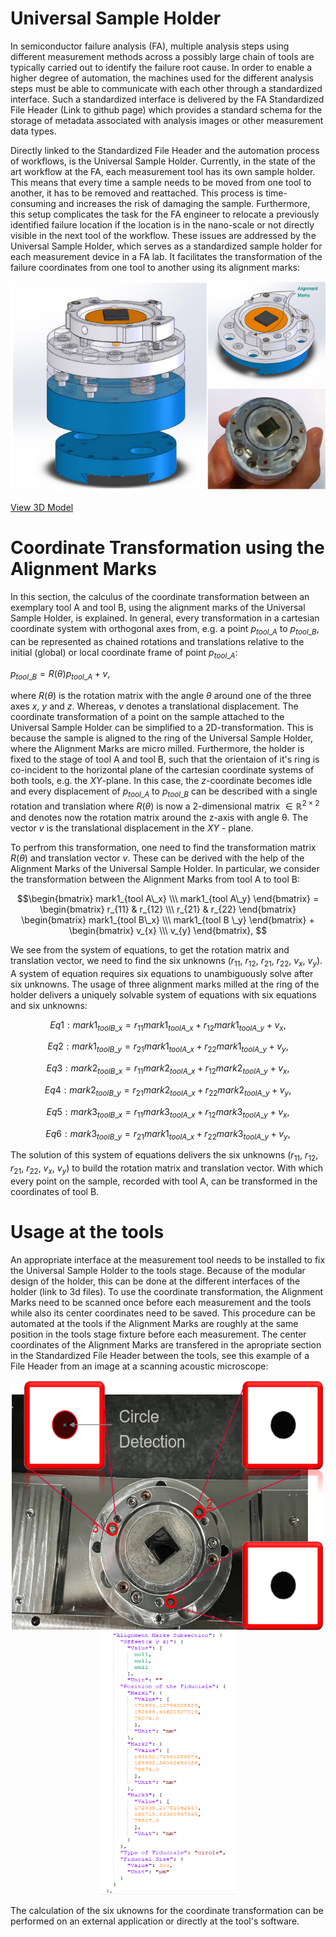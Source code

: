 <script>
MathJax = {
  tex: {
    inlineMath: [['$', '$'], ['\\(', '\\)']]
  },
  svg: {
    fontCache: 'global'
  }
};
</script>
<script type="text/javascript" id="MathJax-script" async
  src="https://cdn.jsdelivr.net/npm/mathjax@3/es5/tex-svg.js">
</script>


# Universal Sample Holder

In semiconductor failure analysis (FA), multiple analysis steps using different measurement methods across a possibly large chain of tools are typically carried out to identify the failure root cause. In order to enable a higher degree of automation, the machines used for the different analysis steps must be able to communicate with each other through a standardized interface. Such a standardized interface is delivered by the FA Standardized File Header (Link to github page) which provides a standard schema for the storage of metadata associated with analysis images or other measurement data types. 

Directly linked to the Standardized File Header and the automation process of workflows, is the Universal Sample Holder. 
Currently, in the state of the art workflow at the FA, each measurement tool has its own sample holder. This means that every time a sample needs to be moved from one tool to another, it has to be removed and reattached. This process is time-consuming and increases the risk of damaging the sample. Furthermore, this setup complicates the task for the FA engineer to relocate a previously identified failure location if the location is in the nano-scale or not directly visible in the next tool of the workflow. These issues are addressed by the Universal Sample Holder, which serves as a standardized sample holder for each measurement device in a FA lab. It facilitates the transformation of the failure coordinates from one tool to another using its alignment marks:

<div align="center">
  <img src="images/Sample_Holder_3D.png" />
</div>

[View 3D Model](3D-files/View-3D-model.html)


# Coordinate Transformation using the Alignment Marks

In this section, the calculus of the coordinate transformation between an exemplary tool A and tool B, using the alignment marks of the Universal Sample Holder, is explained.
In general, every transformation in a cartesian coordinate system with orthogonal axes from, e.g. a point $p_{tool\_A}$ to $p_{tool\_B}$, can be represented as chained rotations and translations relative to the initial (global) or local coordinate frame of point $p_{tool\_A}$: 

$p_{tool\_B} = R(\theta)p_{tool\_A} + v$, 

where $R(θ)$ is the rotation matrix with the angle $θ$ around one of the three axes $x$, $y$ and $z$. Whereas, $v$ denotes a translational displacement.
The coordinate transformation of a point on the sample attached to the Universal Sample Holder can be simplified to a 2D-transformation. This is because the sample is aligned to the ring of the Universal Sample Holder, where the Alignment Marks are micro milled. Furthermore, the holder is fixed to the stage of tool A and tool B, such that the orientaion of it's ring is co-incident to the horizontal plane of the cartesian coordinate systems of both tools, e.g. the $XY$-plane. In this case, the $z$-coordinate becomes idle and every displacement of $p_{tool\_A}$ to $p_{tool\_B}$ can be described with a single rotation and translation where $R(\theta)$ is now a 2-dimensional matrix $\in \mathbb{R}^{2 \times 2}$ and denotes now the rotation matrix around the z-axis with angle θ.
The vector $v$ is the translational displacement in the $XY$ - plane. 

To perfrom this transformation, one need to find the transformation matrix $R(\theta)$ and translation vector $v$. These can be derived with the help of the Alignment Marks of the Universal Sample Holder. In particular, we consider the transformation between the Alignment Marks from tool A to tool B: 

$$\begin{bmatrix} mark1_{tool A\_x} \\\ mark1_{tool A\_y} \end{bmatrix} = \begin{bmatrix}
    r_{11} & r_{12} \\\
    r_{21} & r_{22}
\end{bmatrix}
\begin{bmatrix}
    mark1_{tool B\_x} \\\
    mark1_{tool B \_y}
\end{bmatrix} +
\begin{bmatrix}
    v_{x} \\\
    v_{y}
\end{bmatrix}, $$

We see from the system of equations, to get the rotation matrix and translation vector, we need to find the six unknowns ($r_{11}$, $r_{12}$, $r_{21}$, $r_{22}$, $v_{x}$, $v_{y}$). A system of equation requires six equations to unambiguously solve after six unknowns. The usage of three alignment marks milled at the ring of the holder delivers a uniquely solvable system of equations with six equations and six unknowns: 

$$Eq1: mark1_{tool B\_x} = r_{11} mark1_{tool A\_x} + r_{12} mark1_{tool A\_y} + v_{x},$$

$$Eq2: mark1_{tool B\_y} = r_{21} mark1_{tool A\_x} + r_{22} mark1_{tool A\_y} + v_{y},$$

$$Eq3: mark2_{tool B\_x} = r_{11} mark2_{tool A\_x} + r_{12} mark2_{tool A\_y} + v_{x},$$

$$Eq4: mark2_{tool B\_y} = r_{21} mark2_{tool A\_x} + r_{22} mark2_{tool A\_y} + v_{y},$$

$$Eq5: mark3_{tool B\_x} = r_{11} mark3_{tool A\_x} + r_{12} mark3_{tool A\_y} + v_{x},$$

$$Eq6: mark3_{tool B\_y} = r_{21} mark1_{tool A\_x} + r_{22} mark3_{tool A\_y} + v_{y},$$

The solution of this system of equations delivers the six unknowns ($r_{11}$, $r_{12}$, $r_{21}$, $r_{22}$, $v_{x}$, $v_{y}$)
to build the rotation matrix and translation vector. With which every point on the sample, recorded with tool A, can be transformed in the coordinates of tool B. 

# Usage at the tools #

An appropriate interface at the measurement tool needs to be installed to fix the Universal Sample Holder to the tools stage. Because of the modular design of the holder, this can be done at the different interfaces of the holder (link to 3d files). To use the coordinate transformation, the Alignment Marks need to be scanned once before each measurement and the tools while also its center coordinates need to be saved. This procedure can be automated at the tools if the Alignment Marks are roughly at the same position in the tools stage fixture before each measurement. The center coordinates of the Alignment Marks are transfered in the apropriate section in the Standardized File Header between the tools, see this example of a File Header from an image at a scanning acoustic microscope: 
  
<div align="center">
  <img src="images/Alignmentmarks_Detection_Tepla.png" width = "500" height="400"/>
  <img src="images/Alignment_Marks_SubSection.PNG" width = "220" height="420"/>
</div>

<!-- ![plot](documentation/images/UniversalSampleHolder-AlignmentMarks.png) ![plot](documentation/images/Header_Example_AlignmentMarkSubSection.png) -->

The calculation of the six uknowns for the coordinate transformation can be performed on an external application or directly at the tool's software. 



